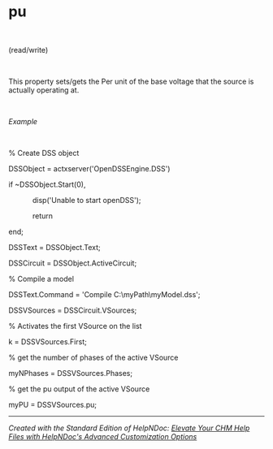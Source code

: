 # pu

&nbsp;

(read/write)

&nbsp;

This property sets/gets the Per unit of the base voltage that the source is actually operating at.

&nbsp;

*Example*

&nbsp;

% Create DSS object

DSSObject = actxserver('OpenDSSEngine.DSS')

if ~DSSObject.Start(0),

&nbsp; &nbsp; &nbsp; &nbsp; &nbsp; &nbsp; disp('Unable to start openDSS');

&nbsp; &nbsp; &nbsp; &nbsp; &nbsp; &nbsp; return

end;

DSSText = DSSObject.Text;

DSSCircuit = DSSObject.ActiveCircuit;

% Compile a model &nbsp; &nbsp;

DSSText.Command = 'Compile C:\\myPath\\myModel.dss';

DSSVSources = DSSCircuit.VSources;

% Activates the first VSource on the list

k = DSSVSources.First;

% get the number of phases of the active VSource

myNPhases = DSSVSources.Phases;

% get the pu output of the active VSource

myPU = DSSVSources.pu;

***
_Created with the Standard Edition of HelpNDoc: [Elevate Your CHM Help Files with HelpNDoc's Advanced Customization Options](<https://www.helpndoc.com/feature-tour/create-chm-help-files/>)_
